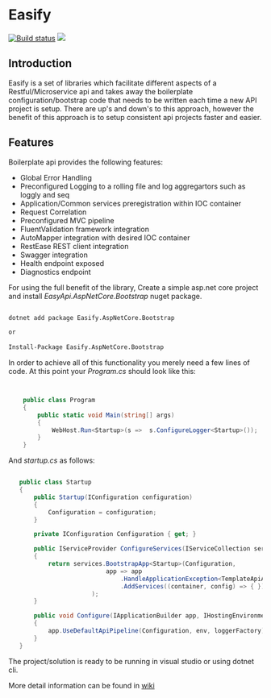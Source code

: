 # Easify

[![Build status](https://ci.appveyor.com/api/projects/status/6fqw0sy0jp6s584o?svg=true)](https://ci.appveyor.com/project/moattarwork/easify) ![](https://img.shields.io/nuget/v/Easify.svg?style=flat-square)

## Introduction

Easify is a set of libraries which facilitate different aspects of a Restful/Microservice api and takes away the boilerplate configuration/bootstrap code that needs to be written each time a new API project is setup. There are up's and down's to this approach, however the benefit of this approach is to setup consistent api projects faster and easier.

## Features

Boilerplate api provides the following features:

* Global Error Handling
* Preconfigured Logging to a rolling file and log aggregartors such as loggly and seq
* Application/Common services preregistration within IOC container
* Request Correlation
* Preconfigured MVC pipeline
* FluentValidation framework integration
* AutoMapper integration with desired IOC container
* RestEase REST client integration
* Swagger integration
* Health endpoint exposed
* Diagnostics endpoint

For using the full benefit of the library, Create a simple asp.net core project and install *EasyApi.AspNetCore.Bootstrap* nuget package.

```cmd

dotnet add package Easify.AspNetCore.Bootstrap

or
 
Install-Package Easify.AspNetCore.Bootstrap

```

In order to achieve all of this functionality you merely need a few lines of code. At this point your *Program.cs* should look like this:

```csharp


    public class Program
    {
        public static void Main(string[] args)
        {
            WebHost.Run<Startup>(s =>  s.ConfigureLogger<Startup>());
        }
    }

```

 And *startup.cs* as follows:

 ```csharp

    public class Startup
    {
        public Startup(IConfiguration configuration)
        {
            Configuration = configuration;
        }

        private IConfiguration Configuration { get; }

        public IServiceProvider ConfigureServices(IServiceCollection services)
        {
            return services.BootstrapApp<Startup>(Configuration,
                            app => app
                                .HandleApplicationException<TemplateApiApplicationException>()
                                .AddServices((container, config) => { })
                        );
        }

        public void Configure(IApplicationBuilder app, IHostingEnvironment env, ILoggerFactory loggerFactory)
        {
            app.UseDefaultApiPipeline(Configuration, env, loggerFactory);
        }
    }

 ```

The project/solution is ready to be running in visual studio or using dotnet cli.

More detail information can be found in [wiki](https://github.com/icgam/Easify/wiki)

